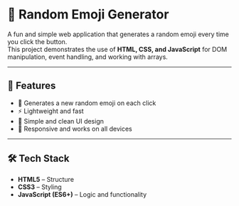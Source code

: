 # 🎲 Random Emoji Generator

A fun and simple web application that generates a random emoji every time you click the button.  
This project demonstrates the use of **HTML, CSS, and JavaScript** for DOM manipulation, event handling, and working with arrays.

---

## 🚀 Features
- 🎉 Generates a new random emoji on each click  
- ⚡ Lightweight and fast  
- 🎨 Simple and clean UI design  
- 📱 Responsive and works on all devices  

---

## 🛠️ Tech Stack
- **HTML5** – Structure  
- **CSS3** – Styling  
- **JavaScript (ES6+)** – Logic and functionality 
